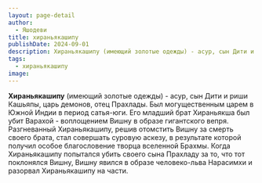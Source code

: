 ```yaml
---
layout: page-detail
author:
  - Яшодеви
title: хираньякашипу
publishDate: 2024-09-01
description: Хираньякашипу (имеющий золотые одежды) - асур, сын Дити и риши Кашьяпы, царь демонов, отец Прахлады. Был могущественным царем в Южной Индии в период сатья-юги.
tags:
  - хираньякашипу
image:
---
```

**Хираньякашипу** (имеющий золотые одежды) - асур, сын Дити и риши Кашьяпы, царь демонов, отец Прахлады. Был могущественным царем в Южной Индии в период сатья-юги. Его младший брат Хираньякша был убит Варахой - воплощением Вишну в образе гигантского вепря. Разгневанный Хираньякашипу, решив отомстить Вишну за смерть своего брата, стал совершать суровую аскезу, в результате которой получил особое благословение творца вселенной Брахмы. Когда Хираньякашипу попытался убить своего сына Прахладу за то, что тот поклонялся Вишну, Вишну явился в образе человеко-льва Нарасимхи и разорвал Хираньякашипу на части.

